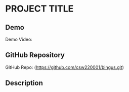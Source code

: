 # PROJECT TITLE

## Demo
Demo Video: <URL>

## GitHub Repository
GitHub Repo: (https://github.com/csw220001/bingus.git)

## Description
